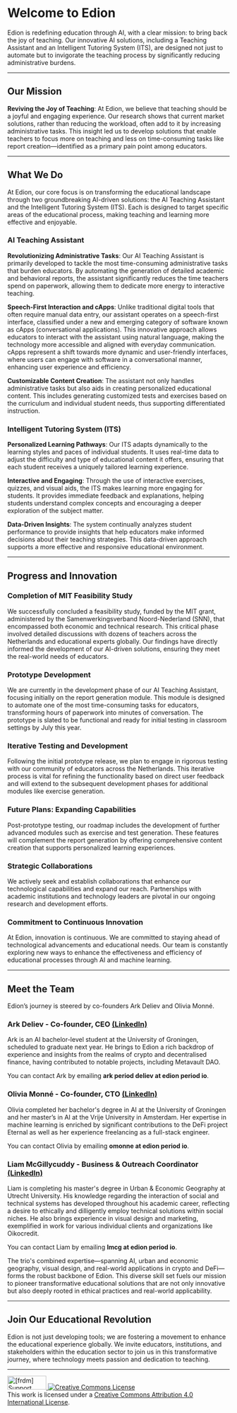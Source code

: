 # Welcome to Edion

Edion is redefining education through AI, with a clear mission: to bring back the joy of teaching. Our innovative AI solutions, including a Teaching Assistant and an Intelligent Tutoring System (ITS), are designed not just to automate but to invigorate the teaching process by significantly reducing administrative burdens.

---

## Our Mission

**Reviving the Joy of Teaching**: At Edion, we believe that teaching should be a joyful and engaging experience. Our research shows that current market solutions, rather than reducing the workload, often add to it by increasing administrative tasks. This insight led us to develop solutions that enable teachers to focus more on teaching and less on time-consuming tasks like report creation—identified as a primary pain point among educators.

---

## What We Do

At Edion, our core focus is on transforming the educational landscape through two groundbreaking AI-driven solutions: the AI Teaching Assistant and the Intelligent Tutoring System (ITS). Each is designed to target specific areas of the educational process, making teaching and learning more effective and enjoyable.

### AI Teaching Assistant

**Revolutionizing Administrative Tasks**: Our AI Teaching Assistant is primarily developed to tackle the most time-consuming administrative tasks that burden educators. By automating the generation of detailed academic and behavioral reports, the assistant significantly reduces the time teachers spend on paperwork, allowing them to dedicate more energy to interactive teaching.

**Speech-First Interaction and cApps**: Unlike traditional digital tools that often require manual data entry, our assistant operates on a speech-first interface, classified under a new and emerging category of software known as cApps (conversational applications). This innovative approach allows educators to interact with the assistant using natural language, making the technology more accessible and aligned with everyday communication. cApps represent a shift towards more dynamic and user-friendly interfaces, where users can engage with software in a conversational manner, enhancing user experience and efficiency.

**Customizable Content Creation**: The assistant not only handles administrative tasks but also aids in creating personalized educational content. This includes generating customized tests and exercises based on the curriculum and individual student needs, thus supporting differentiated instruction.

### Intelligent Tutoring System (ITS)

**Personalized Learning Pathways**: Our ITS adapts dynamically to the learning styles and paces of individual students. It uses real-time data to adjust the difficulty and type of educational content it offers, ensuring that each student receives a uniquely tailored learning experience.

**Interactive and Engaging**: Through the use of interactive exercises, quizzes, and visual aids, the ITS makes learning more engaging for students. It provides immediate feedback and explanations, helping students understand complex concepts and encouraging a deeper exploration of the subject matter.

**Data-Driven Insights**: The system continually analyzes student performance to provide insights that help educators make informed decisions about their teaching strategies. This data-driven approach supports a more effective and responsive educational environment.

---

## Progress and Innovation

### Completion of MIT Feasibility Study
We successfully concluded a feasibility study, funded by the MIT grant, administered by the Samenwerkingsverband Noord-Nederland (SNN), that encompassed both economic and technical research. This critical phase involved detailed discussions with dozens of teachers across the Netherlands and educational experts globally. Our findings have directly informed the development of our AI-driven solutions, ensuring they meet the real-world needs of educators.

### Prototype Development
We are currently in the development phase of our AI Teaching Assistant, focusing initially on the report generation module. This module is designed to automate one of the most time-consuming tasks for educators, transforming hours of paperwork into minutes of conversation. The prototype is slated to be functional and ready for initial testing in classroom settings by July this year.

### Iterative Testing and Development
Following the initial prototype release, we plan to engage in rigorous testing with our community of educators across the Netherlands. This iterative process is vital for refining the functionality based on direct user feedback and will extend to the subsequent development phases for additional modules like exercise generation.

### Future Plans: Expanding Capabilities
Post-prototype testing, our roadmap includes the development of further advanced modules such as exercise and test generation. These features will complement the report generation by offering comprehensive content creation that supports personalized learning experiences.

### Strategic Collaborations
We actively seek and establish collaborations that enhance our technological capabilities and expand our reach. Partnerships with academic institutions and technology leaders are pivotal in our ongoing research and development efforts.

### Commitment to Continuous Innovation
At Edion, innovation is continuous. We are committed to staying ahead of technological advancements and educational needs. Our team is constantly exploring new ways to enhance the effectiveness and efficiency of educational processes through AI and machine learning.

---

## Meet the Team
Edion’s journey is steered by co-founders Ark Deliev and Olivia Monné.

### Ark Deliev - Co-founder, CEO  [(LinkedIn)](https://www.linkedin.com/in/arkdeliev/)
Ark is an AI bachelor-level student at the University of Groningen, scheduled to graduate next year. He brings to Edion a rich backdrop of experience and insights from the realms of crypto and decentralised finance, having contributed to notable projects, including Metavault DAO.

You can contact Ark by emailing **ark period deliev at edion period io**.

### Olivia Monné - Co-founder, CTO  [(LinkedIn)](https://www.linkedin.com/in/olivia-monne/)
Olivia completed her bachelor's degree in AI at the University of Groningen and her master’s in AI at the Vrije University in Amsterdam. Her expertise in machine learning is enriched by significant contributions to the DeFi project Eternal as well as her experience freelancing as a full-stack engineer. 

You can contact Olivia by emailing **omonne at edion period io**.

### Liam McGillycuddy - Business & Outreach Coordinator  [(LinkedIn)](https://www.linkedin.com/in/liam-mcgillycuddy-65b2a01ba/)
Liam is completing his master's degree in Urban & Economic Geography at Utrecht University. His knowledge regarding the interaction of social and technical systems has developed throughout his academic career, reflecting a desire to ethically and dilligently employ technical solutions within social niches. He also brings experience in visual design and marketing, exemplified in work for various individual clients and organizations like Oikocredit.

You can contact Liam by emailing **lmcg at edion period io**.

The trio's combined expertise—spanning AI, urban and economic geography, visual design, and real-world applications in crypto and DeFi—forms the robust backbone of Edion. This diverse skill set fuels our mission to pioneer transformative educational solutions that are not only innovative but also deeply rooted in ethical practices and real-world applicability.

---

## Join Our Educational Revolution

Edion is not just developing tools; we are fostering a movement to enhance the educational experience globally. We invite educators, institutions, and stakeholders within the education sector to join us in this transformative journey, where technology meets passion and dedication to teaching.

---
<a href="http://www.softwarefreedom.org/">
<img src="http://www.softwarefreedom.org/img/support-sflc.png" alt="[frdm] Support SFLC" height="31" width="88" border="0" title="Software Freedom Law Center" />
</a>
<a rel="license" href="http://creativecommons.org/licenses/by/4.0/"><img alt="Creative Commons License" style="border-width:0" src="https://i.creativecommons.org/l/by/4.0/88x31.png" /></a><br />This work is licensed under a <a rel="license" href="http://creativecommons.org/licenses/by/4.0/">Creative Commons Attribution 4.0 International License</a>.
